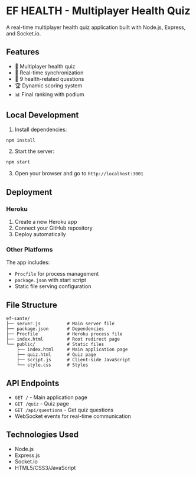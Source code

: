# EF HEALTH - Multiplayer Health Quiz

A real-time multiplayer health quiz application built with Node.js, Express, and Socket.io.

## Features

- 🏥 Multiplayer health quiz
- 📱 Real-time synchronization
- 🎯 9 health-related questions
- 🏆 Dynamic scoring system
- 📊 Final ranking with podium

## Local Development

1. Install dependencies:
```bash
npm install
```

2. Start the server:
```bash
npm start
```

3. Open your browser and go to `http://localhost:3001`

## Deployment

### Heroku
1. Create a new Heroku app
2. Connect your GitHub repository
3. Deploy automatically

### Other Platforms
The app includes:
- `Procfile` for process management
- `package.json` with start script
- Static file serving configuration

## File Structure

```
ef-sante/
├── server.js          # Main server file
├── package.json       # Dependencies
├── Procfile           # Heroku process file
├── index.html         # Root redirect page
└── public/            # Static files
    ├── index.html     # Main application page
    ├── quiz.html      # Quiz page
    ├── script.js      # Client-side JavaScript
    └── style.css      # Styles
```

## API Endpoints

- `GET /` - Main application page
- `GET /quiz` - Quiz page
- `GET /api/questions` - Get quiz questions
- WebSocket events for real-time communication

## Technologies Used

- Node.js
- Express.js
- Socket.io
- HTML5/CSS3/JavaScript
